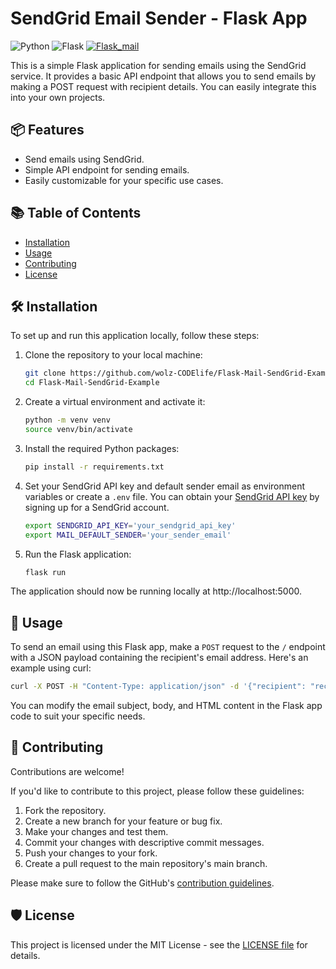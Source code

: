 # SendGrid Email Sender - Flask App

![Python](https://img.shields.io/badge/Python-3.7%2B-blue)
![Flask](https://img.shields.io/badge/Flask-3.0%2B-green)
[![Flask_mail](https://img.shields.io/badge/Flask__mail-Official%20Library-orange)](https://pythonhosted.org/Flask-Mail/)

This is a simple Flask application for sending emails using the SendGrid service. It provides a basic API endpoint that allows you to send emails by making a POST request with recipient details. You can easily integrate this into your own projects.

## 📦 Features

- Send emails using SendGrid.
- Simple API endpoint for sending emails.
- Easily customizable for your specific use cases.

## 📚 Table of Contents

- [Installation](#installation)
- [Usage](#usage)
- [Contributing](#contributing)
- [License](#license)

## 🛠️ Installation

To set up and run this application locally, follow these steps:

1. Clone the repository to your local machine:

   ```bash
   git clone https://github.com/wolz-CODElife/Flask-Mail-SendGrid-Example.git
   cd Flask-Mail-SendGrid-Example
   ```
2. Create a virtual environment and activate it:
    ```bash
    python -m venv venv
    source venv/bin/activate
    ```
3. Install the required Python packages:
    ```bash
    pip install -r requirements.txt
    ```
4. Set your SendGrid API key and default sender email as environment variables or create a `.env` file. You can obtain your [SendGrid API key](https://docs.sendgrid.com/ui/account-and-settings/api-keys) by signing up for a SendGrid account.
    ```bash
    export SENDGRID_API_KEY='your_sendgrid_api_key'
    export MAIL_DEFAULT_SENDER='your_sender_email'
    ```
5. Run the Flask application:
    ```bash
    flask run
    ```

The application should now be running locally at http://localhost:5000.

## 🚀 Usage
To send an email using this Flask app, make a `POST` request to the `/` endpoint with a JSON payload containing the recipient's email address. Here's an example using curl:
```bash
curl -X POST -H "Content-Type: application/json" -d '{"recipient": "recipient@example.com"}' http://localhost:5000/
```

You can modify the email subject, body, and HTML content in the Flask app code to suit your specific needs.

## 🤝 Contributing
Contributions are welcome! 

If you'd like to contribute to this project, please follow these guidelines:
1. Fork the repository.
2. Create a new branch for your feature or bug fix.
3. Make your changes and test them.
4. Commit your changes with descriptive commit messages.
5. Push your changes to your fork.
6. Create a pull request to the main repository's main branch.

Please make sure to follow the GitHub's [contribution guidelines](https://github.com/github/docs/blob/main/CONTRIBUTING.md).

## 🛡️ License
This project is licensed under the MIT License - see the [LICENSE file](https://github.com/wolz-CODElife/Flask-Mail-SendGrid-Example/blob/master/LICENSE) for details.